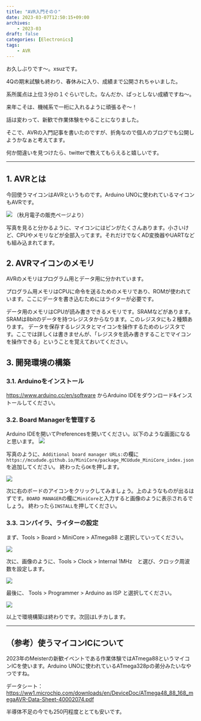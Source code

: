 ```yaml
---
title: "AVR入門その０"
date: 2023-03-07T12:50:15+09:00
archives:
    - 2023-03
draft: false
categories: [Electronics]
tags:
    - AVR
---
```


お久しぶりです～。xsuzです。

4Qの期末試験も終わり、春休みに入り、成績まで公開されちゃいました。

系所属点は上位３分の１ぐらいでした。なんだか、ぱっとしない成績ですね～。

来年こそは、機械系で一桁に入れるように頑張るぞ～！


話は変わって、新歓で作業体験をやることになりました。

そこで、AVRの入門記事を書いたのですが、折角なので個人のブログでも公開しようかなぁと考えてます。

何か間違いを見つけたら、twitterで教えてもらえると嬉しいです。

---

## 1. AVRとは

今回使うマイコンはAVRというものです。Arduino UNOに使われているマイコンもAVRです。

![](img/fig1.jpg)
（秋月電子の販売ページより）

写真を見ると分かるように、マイコンにはピンがたくさんあります。小さいけど、CPUやメモリなどが全部入ってます。それだけでなくAD変換器やUARTなども組み込まれてます。

## 2. AVRマイコンのメモリ

AVRのメモリはプログラム用とデータ用に分かれています。

プログラム用メモリはCPUに命令を送るためのメモリであり、ROMが使われています。ここにデータを書き込むためにはライターが必要です。

データ用のメモリはCPUが読み書きできるメモリです。SRAMなどがあります。
SRAMは8bitのデータを持つレジスタからなります。このレジスタにも２種類あります。
データを保存するレジスタとマイコンを操作するためのレジスタです。ここでは詳しくは書きませんが、「レジスタを読み書きすることでマイコンを操作できる」ということを覚えておいてください。

## 3. 開発環境の構築

### 3.1. Arduinoをインストール

https://www.arduino.cc/en/software からArduino IDEをダウンロード&インストールしてください。


### 3.2. Board Managerを管理する

Arduino IDEを開いてPreferencesを開いてください。以下のような画面になると思います。
![](img/fig2.png)

写真のように、`Additional board manager URLs:`の欄に```https://mcudude.github.io/MiniCore/package_MCUdude_MiniCore_index.json```を追加してください。
終わったら`OK`を押します。

![](img/fig3.png)

次に右のボードのアイコンをクリックしてみましょう。上のようなものが出るはずです。`BOARD MANAGER`の欄に`MiniCore`と入力すると画像のように表示されるでしょう。
終わったら`INSTALL`を押してください。

### 3.3. コンパイラ、ライターの設定


まず、Tools > Board > MiniCore > ATmega88 と選択していってください。

![](img/fig4.png)

次に、画像のように、Tools > Clock > Internal 1MHz　と選び、クロック周波数を設定します。

![](img/fig5.png)

最後に、 Tools > Programmer > Arduino as ISP と選択してください。

![](img/fig6.png)



以上で環境構築は終わりです。次回はLチカします。

---

## （参考）使うマイコンICについて

2023年のMeisterの新歓イベントである作業体験ではATmega88というマイコンICを使います。Arduino UNOに使われているATmega328pの弟分みたいなやつですね。

データシート：https://ww1.microchip.com/downloads/en/DeviceDoc/ATmega48_88_168_megaAVR-Data-Sheet-40002074.pdf

半導体不足の今でも250円程度ととても安いです。